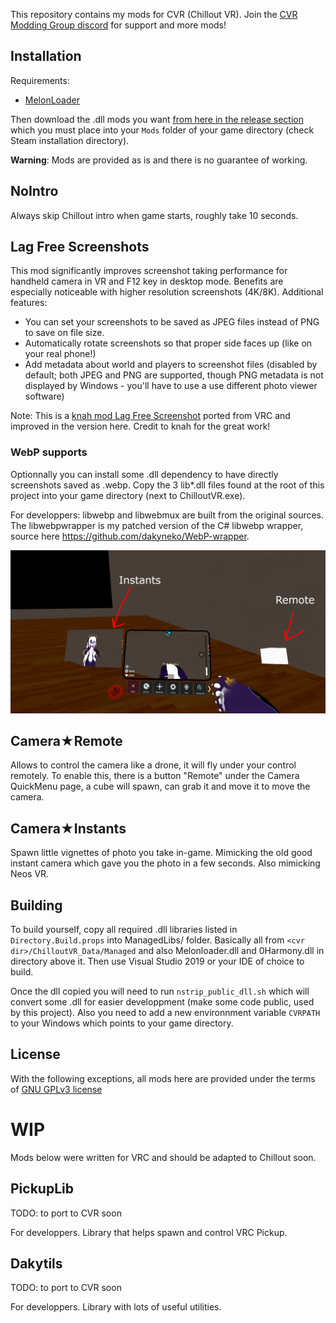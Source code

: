 This repository contains my mods for CVR (Chillout VR). Join the [CVR Modding Group discord](https://discord.gg/gbvQpNhB) for support and more mods!

## Installation

Requirements:
- [MelonLoader](https://github.com/LavaGang/MelonLoader#how-to-use-the-installer)

Then download the .dll mods you want [from here in the release section](https://github.com/dakyneko/DakyModsCVR/releases) which you must place into your `Mods` folder of your game directory (check Steam installation directory).

**Warning**: Mods are provided as is and there is no guarantee of working.

## NoIntro

Always skip Chillout intro when game starts, roughly take 10 seconds.

## Lag Free Screenshots
This mod significantly improves screenshot taking performance for handheld camera in VR and F12 key in desktop mode. Benefits are especially noticeable with higher resolution screenshots (4K/8K).
Additional features:
 * You can set your screenshots to be saved as JPEG files instead of PNG to save on file size.  
 * Automatically rotate screenshots so that proper side faces up (like on your real phone!)
 * Add metadata about world and players to screenshot files (disabled by default; both JPEG and PNG are supported, though PNG metadata is not displayed by Windows - you'll have to use a use different photo viewer software)

Note: This is a [knah mod Lag Free Screenshot](https://github.com/knah/VRCMods) ported from VRC and improved in the version here. Credit to knah for the great work!

### WebP supports

Optionnally you can install some .dll dependency to have directly screenshots saved as .webp. Copy the 3 lib\*.dll files found at the root of this project into your game directory (next to ChilloutVR.exe).

For developpers: libwebp and libwebmux are built from the original sources. The libwebpwrapper is my patched version of the C# libwebp wrapper, source here <https://github.com/dakyneko/WebP-wrapper>.

![screenshot](dakymods1.jpg?raw=true "Camera Instants and Remote")

## Camera★Remote

Allows to control the camera like a drone, it will fly under your control remotely. To enable this, there is a button "Remote" under the Camera QuickMenu page, a cube will spawn, can grab it and move it to move the camera.

## Camera★Instants

Spawn little vignettes of photo you take in-game. Mimicking the old good instant camera which gave you the photo in a few seconds. Also mimicking Neos VR.


## Building
To build yourself, copy all required .dll libraries listed in `Directory.Build.props` into ManagedLibs/ folder. Basically all from `<cvr dir>/ChilloutVR_Data/Managed` and also Melonloader.dll and 0Harmony.dll in directory above it. Then use Visual Studio 2019 or your IDE of choice to build.

Once the dll copied you will need to run `nstrip_public_dll.sh` which will convert some .dll for easier developpment (make some code public, used by this project). Also you need to add a new environnment variable `CVRPATH` to your Windows which points to your game directory.

## License
With the following exceptions, all mods here are provided under the terms of [GNU GPLv3 license](LICENSE)


# WIP

Mods below were written for VRC and should be adapted to Chillout soon.

## PickupLib

TODO: to port to CVR soon

For developpers. Library that helps spawn and control VRC Pickup.

## Dakytils

TODO: to port to CVR soon

For developpers. Library with lots of useful utilities.
